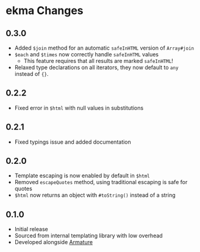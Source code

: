 # ekma Changes

## 0.3.0
- Added `$join` method for an automatic `safeInHTML` version of `Array#join`
- `$each` and `$times` now correctly handle `safeInHTML` values
	- This feature requires that all results are marked `safeInHTML`!
- Relaxed type declarations on all iterators, they now default to `any` instead of `{}`.

## 0.2.2
- Fixed error in `$html` with null values in substitutions

## 0.2.1
- Fixed typings issue and added documentation

## 0.2.0
- Template escaping is now enabled by default in `$html`
- Removed `escapeQuotes` method, using traditional escaping is safe for quotes
- `$html` now returns an object with `#toString()` instead of a string

## 0.1.0
- Initial release
- Sourced from internal templating library with low overhead
- Developed alongside [Armature](https://github.com/LPGhatguy/armature)